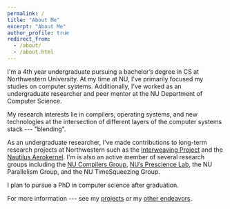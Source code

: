 ```yaml
---
permalink: /
title: "About Me"
excerpt: "About Me"
author_profile: true
redirect_from: 
  - /about/
  - /about.html
---
```


I'm a 4th year undergraduate pursuing a bachelor’s degree in CS at 
Northwestern University. At my time at NU, I've primarily focused my 
studies on computer systems. Additionally, I've worked as an undergraduate
researcher and peer mentor at the NU Department of Computer Science. 

My research interests lie in compilers, operating systems, and new 
technologies at the intersection of different layers of the computer 
systems stack --- "blending". 

As an undergraduate researcher, I've made contributions to long-term 
research projects at Northwestern such as the [Interweaving Project](http://interweaving.org/)
and the [Nautilus Aerokernel](https://hale-legacy.com/nautilus/). I'm 
is also an active member of several research groups including the [NU 
Compilers Group](https://users.cs.northwestern.edu/~simonec/Team.html#Collaboration),
[NU’s Prescience Lab](http://www.presciencelab.org/), the NU Parallelism 
Group, and the NU TimeSqueezing Group. 

I plan to pursue a PhD in computer science after graduation.

For more information --- see my [projects](https://sgh185.github.io/projects/)
or my [other endeavors](https://sgh185.github.io/misc/). 
